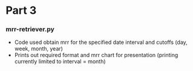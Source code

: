 # Part 3

### mrr-retriever.py
- Code used obtain mrr for the specified date interval and cutoffs (day, week, month, year) 
- Prints out required format and mrr chart for presentation (printing currently limited to interval = month)


